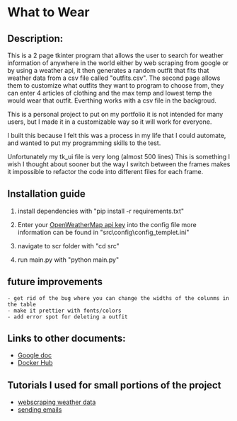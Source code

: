 # What to Wear

## Description:
This is a 2 page tkinter program that allows the user to search for weather information of anywhere in 
the world either by web scraping from google or by using a weather api, it then generates a random outfit that fits that weather data from a csv file called "outfits.csv". The second page allows them to customize what outfits they want to program to choose from, they can enter 4 articles of clothing and the max temp and lowest temp the would wear that outfit. Everthing works with a csv file in the backgroud.

This is a personal project to put on my portfolio it is not intended for many users, but I made it in a customizable way so it will work for everyone. 

I built this because I felt this was a process in my life that I could automate, and wanted to put my programming skills to the test.

Unfortunately my tk_ui file is very long (almost 500 lines) This is something I wish I thought about sooner but the way I switch between the frames makes it impossible to refactor the code into different files for each frame.

## Installation guide
1. install dependencies with
    "pip install -r requirements.txt"

2. Enter your [OpenWeatherMap api key](https://openweathermap.org/) into the config file
    more information can be found in "src\config\config_templet.ini"

3. navigate to scr folder with "cd src"

4. run main.py with "python main.py"
    
## future improvements
    - get rid of the bug where you can change the widths of the colunms in the table
    - make it prettier with fonts/colors
    - add error spot for deleting a outfit

## Links to other documents:
- [Google doc](https://docs.google.com/document/d/1FkmB037FntJbgY8V3NB2TJgsuS_zxG-1/edit)
- [Docker Hub](https://hub.docker.com/repository/docker/al964440/whattowear/general)

## Tutorials I used for small portions of the project
- [webscraping weather data](https://youtu.be/cta1yCb3vA8) 
- [sending emails](https://youtu.be/B1IsCbXp0uE)
